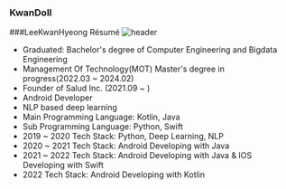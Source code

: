 ### KwanDoll 


###LeeKwanHyeong Résumé
![header](https://capsule-render.vercel.app/api?type=rect&color=gradient&height=1)
- Graduated: Bachelor's degree of Computer Engineering and Bigdata Engineering
- Management Of Technology(MOT) Master's degree in progress(2022.03 ~ 2024.02)
- Founder of Salud Inc. (2021.09 ~ )
- Android Developer
- NLP based deep learning
- Main Programming Language: Kotlin, Java
- Sub Programming Language: Python, Swift
- 2019 ~ 2020 Tech Stack: Python, Deep Learning, NLP
- 2020 ~ 2021 Tech Stack: Android Developing with Java
- 2021 ~ 2022 Tech Stack: Android Developing with Java & IOS Developing with Swift
- 2022 Tech Stack: Android Developing with Kotlin
